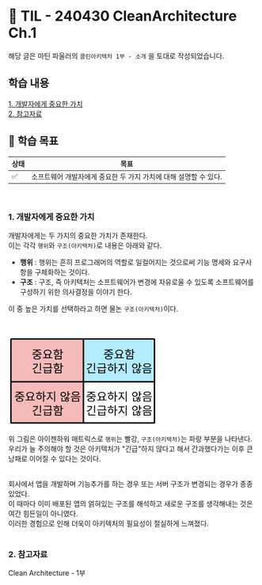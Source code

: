 # 📝 TIL - 240430 CleanArchitecture Ch.1
해당 글은 마틴 파울러의 `클린아키텍처 1부 - 소개` 을 토대로 작성되었습니다.


## 학습 내용
[1. 개발자에게 중요한 가치](#1-개발자에게-중요한-가치)</br>
[2. 참고자료](#2-참고자료)


## 🎯 학습 목표
|상태|목표|
|---|---|
|✅|소프트웨어 개발자에게 중요한 두 가지 가치에 대해 설명할 수 있다.|

</br>

### 1. 개발자에게 중요한 가치
개발자에게는 두 가지의 중요한 가치가 존재한다.</br>
이는 각각 `행위`와 `구조(아키텍처)`로 내용은 아래와 같다.</br>
- __행위__ : 행위는 흔히 프로그래머의 역할로 일컬어지는 것으로써 기능 명세와 요구사항을 구체화하는 것이다.
- __구조__ : 구조, 즉 아키텍처는 소프트웨어가 변경에 자유로울 수 있도록 소프트웨어를 구성하기 위한 의사결정을 이야기 한다.
  
이 중 높은 가치를 선택하라고 하면 물논 `구조(아키텍처)`이다.</br></br></br>

<img src = "https://github.com/Diana-yjh/TIL/blob/main/Resources/CleanArchitecture_Ch1/CleanArchitecture_Ch1.png" width = "300"/>

위 그림은 아이젠하워 매트릭스로 `행위`는 빨강, `구조(아키텍처)`는 파랑 부분을 나타낸다.</br>
우리가 늘 주의해야 할 것은 아키텍처가 "긴급"하지 않다고 해서 간과했다가는 이후 큰 낭패로 이어질 수 있다는 것이다.
</br></br>

회사에서 앱을 개발하며 기능추가를 하는 경우 또는 서버 구조가 변경되는 경우가 종종 있었다.</br>
이 때마다 이미 배포된 앱의 얽혀있는 구조를 해석하고 새로운 구조를 생각해내는 것은 여간 힘든일이 아니였다.</br>
이러한 경험으로 인해 더욱이 아키텍처의 필요성이 절실하게 느껴졌다.
</br>
</br>
### 2. 참고자료
Clean Architecture - 1부
